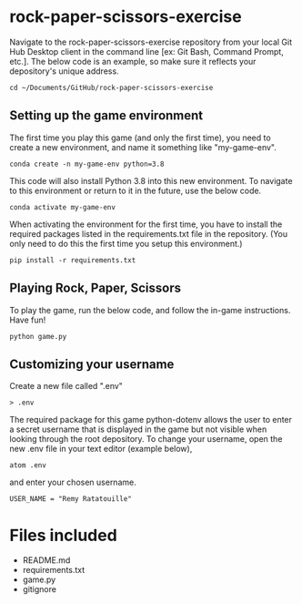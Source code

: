 # rock-paper-scissors-exercise
Navigate to the rock-paper-scissors-exercise repository from your local Git Hub
Desktop client in the command line [ex: Git Bash, Command Prompt, etc.]. The below code
is an example, so make sure it reflects your depository's unique address.

`cd ~/Documents/GitHub/rock-paper-scissors-exercise`

## Setting up the game environment
The first time you play this game (and only the first time), you need to create
a new environment, and name it something like "my-game-env".

`conda create -n my-game-env python=3.8`

This code will also install Python 3.8 into this new environment.
To navigate to this environment or return to it in the future, use the below code.

`conda activate my-game-env`


When activating the environment for the first time, you have to install the
required packages listed in the requirements.txt file in the repository. (You only
need to do this the first time you setup this environment.)

`pip install -r requirements.txt`


## Playing Rock, Paper, Scissors
To play the game, run the below code, and follow the in-game instructions. Have fun!

`python game.py`


## Customizing your username
Create a new file called ".env"

`> .env`


The required package for this game python-dotenv allows the user to
enter a secret username that is displayed in the game but not visible when
looking through the root depository.
To change your username, open the new .env file in your text editor (example below),

`atom .env`

and enter your chosen username.

`USER_NAME = "Remy Ratatouille"`


# Files included
- README.md
- requirements.txt
- game.py
- gitignore
